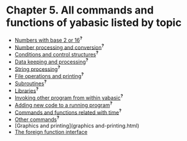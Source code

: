 # Chapter 5. All commands and functions of yabasic listed by topic

 * [Numbers with base 2 or 16]()<sup>**?**</sup>
 * [Number processing and conversion]()<sup>**?**</sup>
 * [Conditions and control structures]()<sup>**?**</sup>
 * [Data keeping and processing]()<sup>**?**</sup>
 * [String processing]()<sup>**?**</sup>
 * [File operations and printing]()<sup>**?**</sup>
 * [Subroutines]()<sup>**?**</sup>
 * [Libraries]()<sup>**?**</sup>
 * [Invoking other program from within yabasic]()<sup>**?**</sup>
 * [Adding new code to a running program]()<sup>**?**</sup>
 * [Commands and functions related with time]()<sup>**?**</sup>
 * [Other commands]()<sup>**?**</sup>
 * [Graphics and printing](graphics and-printing.html)
 * [The foreign function interface](the-foreign-function-interface.html)
